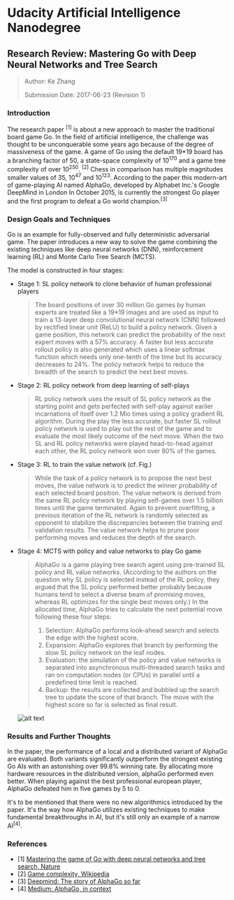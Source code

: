 # Udacity Artificial Intelligence Nanodegree
## Research Review: Mastering Go with Deep Neural Networks and Tree Search
> Author: Ke Zhang
>
> Submission Date: 2017-06-23 (Revision 1)
 
### Introduction
 
The research paper <sup>[1]</sup> is about a new approach to master the traditional board game Go. In the field of artificial intelligence, the challenge was thought to be unconquerable some years ago because of the degree of massiveness of the game. A game of Go using the default 19*19 board has a branching factor of 50, a state-space complexity of 10<sup>170</sup> and a game tree complexity of over 10<sup>250</sup>. <sup>[2]</sup> Chess in comparison has multiple magnitudes smaller values of 35, 10<sup>47</sup> and 10<sup>123</sup>. According to the paper this modern-art of game-playing AI named AlphaGo, developed by Alphabet Inc.'s Google DeepMind in London In October 2015, is currently the strongest Go player and the first program to defeat a Go world champion.<sup>[3]</sup>
 
### Design Goals and Techniques
 
Go is an example for fully-observed and fully deterministic adversarial game. The paper introduces a new way to solve the game combining the existing techniques like deep neural networks (DNN), reinforcement learning (RL) and Monte Carlo Tree Search (MCTS).
 
The model is constructed in four stages:
* Stage 1: SL policy network to clone behavior of human professional players
   > The board positions of over 30 million Go games by human experts are treated like a 19*19 images and are used as input to train a 13-layer deep convolutional neural network (CNN) followed by rectified linear unit (ReLU) to build a policy network. Given a game position, this network can predict the probability of the next expert moves with a 57% accuracy. A faster but less accurate rollout policy is also generated which uses a linear softmax function which needs only one-tenth of the time but its accuracy decreases to 24%.
   > The policy network helps to reduce the breadth of the search to predict the next best moves.
* Stage 2: RL policy network from deep learning of self-plays
   > RL policy network uses the result of SL policy network as the starting point and gets perfected with self-play against earlier incarnations of itself over 1.2 Mio times using a policy gradient RL algorithm. During the play the less accurate, but faster SL rollout policy network is used to play out the rest of the game and to evaluate the most likely outcome of the next move.
   > When the two SL and RL policy networks were played head-to-head against each other, the RL policy network won over 80% of the games.
* Stage 3: RL to train the value network (cf. Fig.)
   > While the task of a policy network is to propose the next best moves, the value network is to predict the winner probability of each selected board position. The value network is derived from the same RL policy network by playing self-games over 1.5 billion times until the game terminated. Again to prevent overfitting, a previous iteration of the RL network is randomly selected as opponent to stabilize the discrepancies between the training and validation results.
   > The value network helps to prune poor performing moves and reduces the depth of the search.
* Stage 4: MCTS with policy and value networks to play Go game
   > AlphaGo is a game playing tree search agent using pre-trained SL policy and RL value networks. (According to the authors on the question why SL policy is selected instead of the RL policy, they argued that the SL policy performed better probably because humans tend to select a diverse beam of promising moves, whereas RL optimizes for the single best moves only.) In the allocated time, AlphaGo tries to calculate the next potential move following these four steps:
   > 1. Selection: AlphaGo performs look-ahead search and selects the edge with the highest score.
   > 2. Expansion: AlphaGo explores that branch by performing the slow SL policy network on the leaf nodes.
   > 3. Evaluation: the simulation of the policy and value networks is separated into asynchronous multi-threaded search tasks and ran on computation nodes (or CPUs) in parallel until a predefined time limit is reached.
   > 4. Backup: the results are collected and bubbled up the search tree to update the score of that branch.
   > The move with the highest score so far is selected as final result.

    ![alt text][networks]
   
    [networks]: ./policy_n_value_networks.png "Policy and Value Networks"
 
### Results and Further Thoughts
 
In the paper, the performance of a local and a distributed variant of AlphaGo are evaluated. Both variants significantly outperform the strongest existing Go AIs with an astonishing over 99.8% winning rate. By allocating more hardware resources in the distributed version, alphaGo performed even better. When playing against the best professional european player, AlphaGo defeated him in five games by 5 to 0.
 
It's to be mentioned that there were no new algorithmics introduced by the paper. It's the way how AlphaGo utilizes existing techniques to make fundamental breakthroughs in AI, but it's still only an example of a narrow AI<sup>[4]</sup>.
 
 
### References
 
- [1] [Mastering the game of Go with deep neural networks and tree search, Nature](https://storage.googleapis.com/deepmind-media/alphago/AlphaGoNaturePaper.pdf)
- [2] [Game complexity, Wikipedia](https://en.wikipedia.org/wiki/Game_complexity#State-space_complexity)
- [3] [Deepmind: The story of AlphaGo so far](https://deepmind.com/research/alphago/)
- [4] [Medium: AlphaGo, in context](https://medium.com/@karpathy/alphago-in-context-c47718cb95a5/)

